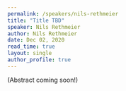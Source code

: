 ```yaml
---
permalink: /speakers/nils-rethmeier
title: "Title TBD"
speaker: Nils Rethmeier
author: Nils Rethmeier
date: Dec 02, 2020
read_time: true
layout: single
author_profile: true
---
```


(Abstract coming soon!)